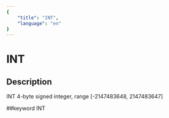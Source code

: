 ```yaml
---
{
    "title": "INT",
    "language": "en"
}
---
```


# INT
## Description
INT
4-byte signed integer, range [-2147483648, 2147483647]

##keyword
INT

